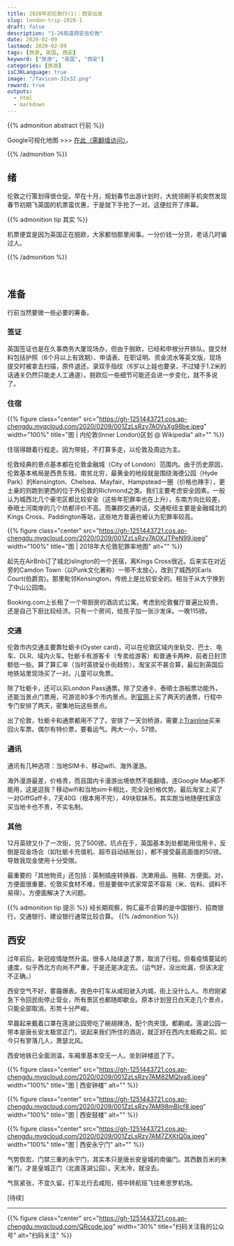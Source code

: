 ```yaml
---
title: 2020年初伦敦行(1)：西安出发
slug: london-trip-2020-1
draft: false
description: "1-26取道西安去伦敦"
date: 2020-02-09
lastmod: 2020-02-09
tags: [旅游, 英国, 西安]
keyword: ["旅游", "英国", "西安"]
categories: [旅游]
isCJKLanguage: true
image: "/favicon-32x32.png"
reward: true
outputs:
  - html
  - markdown
---
```


{{% admonition abstract 行前 %}}

Google可视化地图 >>> [在此（需翻墙访问）](http://drive.google.com/open?id=1xvs0tCLbYpKeIhqjAXhwElEN1TewLJd_&usp=sharing)。

{{% /admonition %}}

## 绪

伦敦之行​策划得很仓促。早在十月，规划春节出游计划时，大统领刷手机突然发现春节初期飞英国的机票蛮优惠，于是就下手抢了一对。这便拉开了序幕。

{{% admonition tip 其实 %}}

机票便宜是因为英国正在脱欧，大家都怕那里闹事。一分价钱一分货，老话几时骗过人。

{{% /admonition %}}

<!--more-->

​<h2>准备</h2>

行前当然要做一些必要的筹备。​

### 签证

英国签证也是在久事商务大厦现场办，但由于脱欧，已经和申根分开排队。​提交材料包括护照（6个月以上有效期）、申请表、在职证明、资金流水等英文版，现场提交时被拿去扫描，原件退还。录双手指纹（6岁以上娃也要录，不过矮于1.2米的话通关仍然只能走人工通道）。脱欧后一些细节可能还会进一步变化，就不多说了。

### 住宿

{{% figure class="center" src="https://gh-1251443721.cos.ap-chengdu.myqcloud.com/2020/0209/001ZzLsRzy7AOVsXg98be.jpeg" width="100%" title="图 | 内伦敦(Inner London)区划 @ Wikipedia" alt="" %}}

住宿得跟着行程走。因为带娃，不打算多走，以伦敦及周边为主。

​伦敦经典的景点基本都在伦敦金融城（City of London）范围内。由于历史原因，伦敦基本格局是西贵东贱、南贫北穷，最黄金的地段就是围绕海德公园（Hyde Park）的Kensington、Chelsea、Mayfair、Hampstead一圈（价格也辣手），更土豪的则跑到更西的位于外伦敦的Richmond之类。我们主要考虑安全因素。一般认为城西北几个豪宅区都比较安全（这些年犯罪率也在上升），东南方向比较差，泰晤士河南岸的几个坊都评价不高。而兼顾交通的话，交通枢纽主要是金融城北的Kings Cross、Paddington等站，这些地方普遍也被认为犯罪率较高。

{{% figure class="center" src="https://gh-1251443721.cos.ap-chengdu.myqcloud.com/2020/0209/001ZzLsRzy7AOXJTPeN99.jpeg" width="100%" title="图 | 2018年大伦敦犯罪率地图" alt="" %}}

起先在AirBnb订了城北Islington的一个民宿，离Kings Cross很近。后来实在对近旁的Camdon Town（以Punk文化著称）一带不太放心，改到了城西的Earls Court(伯爵宫)。那里毗邻Kensington，传统上是比较安全的。相当于从大宁换到了中山公园南。

Booking.com上长租了一个带厨房的酒店式公寓。​考虑到伦敦餐厅普遍比较贵，还是自己下厨比较经济。只有一个房间，给孩子加一张沙发床。一晚115镑。

### 交通

伦敦市内交通主要靠牡蛎卡(Oyster card)，可以在伦敦区域内坐轨交、巴士、电车、DLR、域内火车。牡蛎卡有游客卡（专卖给游客）和普通卡两种，前者日封顶额低一些。算了算汇率（当时英镑呈仆街趋势），淘宝买不甚合算，最后到英国后地铁站里现场买了一对。儿童可以免票。

除了牡蛎卡，还可以买London Pass通票。除了交通卡、泰晤士游船票功能外，还能当景点门票用，可游览80多个市内景点。到[官网](http://www.londonpass.com.cn/)上买了两天的通票，行程中专门安排了两天，密集地玩这些景点。​

​出了伦敦，牡蛎卡和通票都用不了了。安排了一天剑桥游，需要上[Trainline](http://www.thetrainline.com/)买来回火车票。偶尔有特价票，要看运气。两大一小，57镑。

### 通讯

通讯有几种选项：当地SIM卡、移动wifi、海外漫游。

海外漫游最差，价格贵，而且国内卡漫游出境依然不能翻墙，连Google Map都不能用，这是逗我？移动wifi和当地sim卡相比，完全没价格优势。最后淘宝上买了一对GiffGaff卡，7天40G（根本用不完），49块软妹币。其实跑当地随便找家店买当地卡也不贵，不实名制。

### 其他​

12月英镑又仆了一次街，兑了500镑。坑点在于，英国基本到处都能用信用卡，反倒是现金场合（如牡蛎卡充值机、超市自动结账台），都不接受最高面值的50镑。导致我现金使用十分受限。

最重要的「其他物资」还包括：英制插座转换器、洗漱用品、拖鞋、方便面。对，方便面很重要。伦敦买食材不难，但是要做中式家常菜不容易（米、佐料、调料不易得）。方便面解决了大问题。​

{{% admonition tip 提示 %}}
经长期观察，购汇最不合算的是中国银行、招商银行，交通银行、建设银行通常比较合算。
{{% /admonition %}}

## 西安

过年前后，新冠疫情陡然升温。很多人陆续退了票，取消了行程。但看疫情蔓延的速度，似乎西北方向尚不严重，于是还是决定去。（运气好，没出纰漏，但该决定不正确。）​

西安空气不好，雾霾爆表。夜色中打车从咸阳驶入内城，街上没什么人。市府刚紧急下令回民街停止营业，所有景区也都随即歇业。原本计划翌日白天走几个景点，只能全部取消。形势十分严峻。

早晨起来戴着口罩在莲湖公园旁吃了碗胡辣汤，配个肉夹馍。都齁咸。​莲湖公园一带本是唐长安太极宫正门，说起来我们所住的酒店，就正好在西内太极殿之前。如今只有寥落几人，萧瑟北风。

西安地铁已全面测温，车厢里基本空无一人。坐到钟楼逛了下。

{{% figure class="center" src="https://gh-1251443721.cos.ap-chengdu.myqcloud.com/2020/0209/001ZzLsRzy7AM82MQlya8.jpeg" width="100%" title="图 | 西安钟楼" alt="" %}}

{{% figure class="center" src="https://gh-1251443721.cos.ap-chengdu.myqcloud.com/2020/0209/001ZzLsRzy7AM98mBIcf8.jpeg" width="100%" title="图 | 西安鼓楼" alt="" %}}

{{% figure class="center" src="https://gh-1251443721.cos.ap-chengdu.myqcloud.com/2020/0209/001ZzLsRzy7AM7ZXKtQ0a.jpeg" width="100%" title="图 | 西安永宁门" alt="" %}}

气势恢宏、门禁三重的永宁门，其实本只是唐长安皇城的南偏门。其西数百米的朱雀门，才是皇城正门（北直莲湖公园）。天太冷，就没去。​

气氛紧张，不宜久留。打车北行去咸阳，搭中转航班飞往希思罗机场。​​

[待续]

---

<!-- {% raw %} -->
{{% figure class="center" src="https://gh-1251443721.cos.ap-chengdu.myqcloud.com/QRcode.jpg" width="30%" title="扫码关注我的公众号" alt="扫码关注" %}}
<!-- {% endraw %} -->
